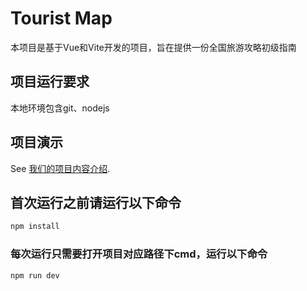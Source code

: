 # Tourist Map

本项目是基于Vue和Vite开发的项目，旨在提供一份全国旅游攻略初级指南

## 项目运行要求
本地环境包含git、nodejs

## 项目演示

See [我们的项目内容介绍](https://vitejs.dev/config/).


## 首次运行之前请运行以下命令

```sh
npm install
```

### 每次运行只需要打开项目对应路径下cmd，运行以下命令

```sh
npm run dev
```
```

